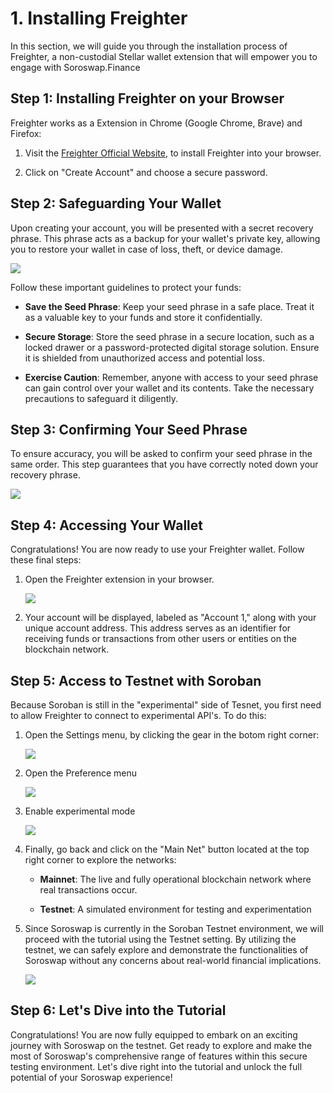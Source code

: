 # 1. Installing Freighter

In this section, we will guide you through the installation process of Freighter, a non-custodial Stellar wallet extension that will empower you to engage with Soroswap.Finance

## Step 1: Installing Freighter on your Browser
Freighter works as a Extension in Chrome (Google Chrome, Brave) and Firefox:

1. Visit the [Freighter Official Website](https://www.freighter.app/), to install Freighter into your browser.

2. Click on "Create Account" and choose a secure password.

## Step 2: Safeguarding Your Wallet

Upon creating your account, you will be presented with a secret recovery phrase. This phrase acts as a backup for your wallet's private key, allowing you to restore your wallet in case of loss, theft, or device damage.

![](images/phrase.png)

Follow these important guidelines to protect your funds:

- **Save the Seed Phrase**: Keep your seed phrase in a safe place. Treat it as a valuable key to your funds and store it confidentially.

- **Secure Storage**: Store the seed phrase in a secure location, such as a locked drawer or a password-protected digital storage solution. Ensure it is shielded from unauthorized access and potential loss.

- **Exercise Caution**: Remember, anyone with access to your seed phrase can gain control over your wallet and its contents. Take the necessary precautions to safeguard it diligently.

## Step 3: Confirming Your Seed Phrase

To ensure accuracy, you will be asked to confirm your seed phrase in the same order. This step guarantees that you have correctly noted down your recovery phrase.

![](images/confirm-phrase.png)

## Step 4: Accessing Your Wallet

Congratulations! You are now ready to use your Freighter wallet. Follow these final steps:

1. Open the Freighter extension in your browser.

   ![](images/account.png)

2. Your account will be displayed, labeled as "Account 1," along with your unique account address. This address serves as an identifier for receiving funds or transactions from other users or entities on the blockchain network.

## Step 5: Access to Testnet with Soroban

Because Soroban is still in the "experimental" side of Tesnet, you first need to allow Freighter to connect to experimental API's. To do this:

1. Open the Settings menu, by clicking the gear in the botom right corner:

   ![](images/gear.png)

2. Open the Preference menu

   ![](images/preferences.png)

3. Enable experimental mode

   ![](images/experimental-mode.png)

4. Finally, go back and click on the "Main Net" button located at the top right corner to explore the networks:

   - **Mainnet**: The live and fully operational blockchain network where real transactions occur.

   - **Testnet**: A simulated environment for testing and experimentation

5. Since Soroswap is currently in the Soroban Testnet environment, we will proceed with the tutorial using the Testnet setting. By utilizing the testnet, we can safely explore and demonstrate the functionalities of Soroswap without any concerns about real-world financial implications.

   ![](images/testnet.png)

## Step 6: Let's Dive into the Tutorial

Congratulations! You are now fully equipped to embark on an exciting journey with Soroswap on the testnet. Get ready to explore and make the most of Soroswap's comprehensive range of features within this secure testing environment. Let's dive right into the tutorial and unlock the full potential of your Soroswap experience!
